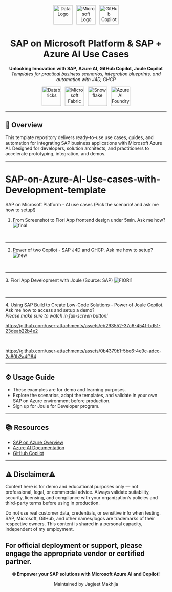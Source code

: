 <!-- Data, Microsoft, and Copilot Logos -->
<p align="center">
  <img src="https://upload.wikimedia.org/wikipedia/commons/8/87/Database-icon.svg" alt="Data Logo" height="60">
  &nbsp;
  <img src="https://upload.wikimedia.org/wikipedia/commons/4/44/Microsoft_logo.svg" alt="Microsoft Logo" height="60">
  &nbsp;
  <img src="https://raw.githubusercontent.com/gilbarbara/logos/master/logos/github-copilot.svg" alt="GitHub Copilot" height="60">
</p>

<h1 align="center">SAP on Microsoft Platform & SAP + Azure AI Use Cases</h1>
<p align="center">
  <b>Unlocking Innovation with SAP, Azure AI, GitHub Copilot, Joule Copilot</b>
  <br>
  <i>Templates for practical business scenarios, integration blueprints, and automation with J4D, GHCP</i>
</p>

<p align="center">
  <img src="https://raw.githubusercontent.com/databricks/branding-guide/main/databricks-logo.svg" alt="Databricks" height="60">
  &nbsp;
  <img src="https://learn.microsoft.com/en-us/fabric/media/fabric-icon.png" alt="Microsoft Fabric" height="60">
  &nbsp;
  <img src="https://upload.wikimedia.org/wikipedia/commons/6/62/Snowflake_Logo.svg" alt="Snowflake" height="60">
  &nbsp;
  <img src="https://upload.wikimedia.org/wikipedia/commons/a/a8/Microsoft_Azure_Logo.svg" alt="Azure AI Foundry" height="60">
</p>

---

## 🌟 Overview

This template repository delivers ready-to-use use cases, guides, and automation for integrating SAP business applications with Microsoft Azure AI. Designed for developers, solution architects, and practitioners to accelerate prototyping, integration, and demos.

---

# SAP-on-Azure-AI-Use-cases-with-Development-template
SAP on Microsoft Platform - AI use cases (Pick the scenario! and ask me how to setup!)

1. From Screenshot to Fiori App frontend design under 5min. Ask me how?
![final](https://github.com/user-attachments/assets/a24e7736-0aa6-461f-8b3b-bb01a55ee14c)

<br> <hr>

2. Power of two Copilot - SAP J4D and GHCP. Ask me how to setup?
![new](https://github.com/user-attachments/assets/5a5472f9-5baa-4816-8a51-4be8431c87d4)

<br> <HR>
3. Fiori App Development with Joule (Source: SAP)
![FIORI1](https://github.com/user-attachments/assets/6a07aab5-e98f-4313-9970-526439e7512b)

<br><hr>
4. Using SAP Build to Create Low-Code Solutions - Power of Joule Copilot. Ask me how to access and setup a demo? <br><i>Please make sure to watch in full-screen button!</i>

https://github.com/user-attachments/assets/eb293552-37c6-454f-bd51-23deab22b4e2

<br>

https://github.com/user-attachments/assets/0b4379b1-5be6-4e9c-adcc-2a80b2a4f164

---
## ⚙️ Usage Guide
- These examples are for demo and learning purposes. 
- Explore the scenarios, adapt the templates, and validate in your own SAP on Azure environment before production.
- Sign up for Joule for Developer program.

---
## 📚 Resources

- [SAP on Azure Overview](https://learn.microsoft.com/en-us/azure/sap)
- [Azure AI Documentation](https://learn.microsoft.com/en-us/azure/ai-services/)
- [GitHub Copilot](https://github.com/features/copilot)

---
## ⚠️ Disclaimer⚠️ 
Content here is for demo and educational purposes only — not professional, legal, or commercial advice.
Always validate suitability, security, licensing, and compliance with your organization’s policies and third-party terms before using in production.

Do not use real customer data, credentials, or sensitive info when testing.
SAP, Microsoft, GitHub, and other names/logos are trademarks of their respective owners.
This content is shared in a personal capacity, independent of my employment.

For official deployment or support, please engage the appropriate vendor or certified partner.
---

<p align="center">
  <b>🌐 Empower your SAP solutions with Microsoft Azure AI and Copilot!</b>
</p>

<p align="center">
  Maintained by Jagjeet Makhija
</p>
